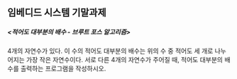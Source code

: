## 임베디드 시스템 기말과제

##### <적어도 대부분의 배수 - 브루트 포스 알고리즘>

 4개의 자연수가 있다. 이 수의 적어도 대부분의 배수는 위의 수 중 적어도 세 개로 나누어지는 가장 작은 자연수이다.
 서로 다른 4개의 자연수가 주어질 때, 적어도 대부분의 배수를 출력하는 프로그램을 작성하시오.
